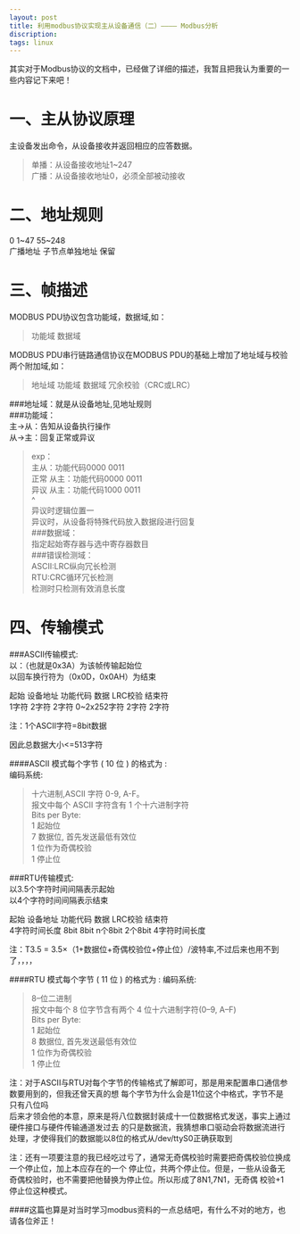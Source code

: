 ```yaml
---
layout: post
title: 利用modbus协议实现主从设备通信（二）———— Modbus分析
discription: 
tags: linux
---
```

  其实对于Modbus协议的文档中，已经做了详细的描述，我暂且把我认为重要的一些内容记下来吧！  

 一、主从协议原理
=====
  主设备发出命令，从设备接收并返回相应的应答数据。  
>  单播：从设备接收地址1~247  
>  广播：从设备接收地址0，必须全部被动接收  

 二、地址规则
=====
  0          1~47       55~248  
广播地址 子节点单独地址  保留  

 三、帧描述
=====
  MODBUS PDU协议包含功能域，数据域,如：  
> 功能域 数据域  

  MODBUS PDU串行链路通信协议在MODBUS PDU的基础上增加了地址域与校验两个附加域,如：  
> 地址域 功能域 数据域 冗余校验（CRC或LRC）  

###地址域：就是从设备地址,见地址规则  
###功能域：  
  主->从：告知从设备执行操作  
  从->主：回复正常或异议  
> exp：  
>   主从：功能代码0000 0011  
>   正常 从主：功能代码0000 0011  
>   异议 从主：功能代码1000 0011  
                       ^  
                异议时逻辑位置一  
  异议时，从设备将特殊代码放入数据段进行回复  
###数据域：  
  指定起始寄存器与选中寄存器数目  
###错误检测域：  
  ASCII:LRC纵向冗长检测  
  RTU:CRC循环冗长检测  
  检测时只检测有效消息长度  

四、传输模式
=====
###ASCII传输模式:  
  以：（也就是0x3A）为该帧传输起始位  
  以回车换行符为（0x0D，0x0AH）为结束  

  起始  设备地址 功能代码   数据        LRC校验 结束符   
  1字符  2字符   2字符    0~2x252字符    2字符  2字符  

  注：1个ASCII字符=8bit数据  

  因此总数据大小<=513字符  

####ASCII 模式每个字节 ( 10 位 ) 的格式为 :  
 编码系统:  
> 十六进制,ASCII 字符 0-9, A-F。  
> 报文中每个 ASCII 字符含有 1 个十六进制字符  
 Bits per Byte:  
> 1 起始位  
> 7 数据位, 首先发送最低有效位  
> 1 位作为奇偶校验  
> 1 停止位  

###RTU传输模式:  
  以3.5个字符时间间隔表示起始  
  以4个字符时间间隔表示结束  

  起始          设备地址 功能代码   数据     LRC校验     结束符  
  4字符时间长度   8bit    8bit      n个8bit   2个8bit 4字符时间长度   
    
  注：T3.5 = 3.5×（1+数据位+奇偶校验位+停止位）/波特率,不过后来也用不到了，，，，  
 
####RTU 模式每个字节 ( 11 位 ) 的格式为 :
  编码系统:  
>  8–位二进制  
> 报文中每个 8 位字节含有两个 4 位十六进制字符(0–9, A–F)  
  Bits per Byte:  
>  1 起始位  
>  8 数据位, 首先发送最低有效位  
>  1 位作为奇偶校验  
>  1 停止位  

  注：对于ASCII与RTU对每个字节的传输格式了解即可，那是用来配置串口通信参数要用到的，但我还曾天真的想
  每个字节为什么会是11位这个中格式，字节不是只有八位吗  
  后来才领会他的本意，原来是将八位数据封装成十一位数据格式发送，事实上通过硬件接口与硬件传输通道发过去
  的只是数据流，我猜想串口驱动会将数据流进行处理，才使得我们的数据能以8位的格式从/dev/ttyS0正确获取到  

  注：还有一项要注意的我已经吃过亏了，通常无奇偶校验时需要把奇偶校验位换成一个停止位，加上本应存在的一个
  停止位，共两个停止位。但是，一些从设备无奇偶校验时，也不需要把他替换为停止位。所以形成了8N1,7N1，无奇偶
  校验+1停止位这种模式。

####这篇也算是对当时学习modbus资料的一点总结吧，有什么不对的地方，也请各位斧正！
